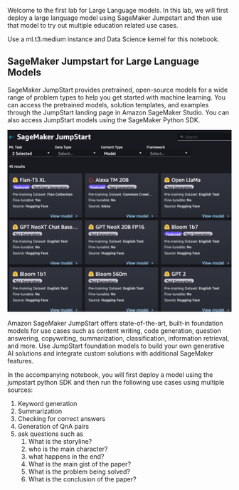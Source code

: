 Welcome to the first lab for Large Language models. In this lab, we will first deploy a large language model using SageMaker Jumpstart and then use that model to try out multiple education related use cases.

Use a ml.t3.medium instance and Data Science kernel for this notebook.

## SageMaker Jumpstart for Large Language Models
SageMaker JumpStart provides pretrained, open-source models for a wide range of problem types to help you get started with machine learning. You can access the pretrained models, solution templates, and examples through the JumpStart landing page in Amazon SageMaker Studio. You can also access JumpStart models using the SageMaker Python SDK.

![SageMaker Jumpstart](./jumpstart.png)

Amazon SageMaker JumpStart offers state-of-the-art, built-in foundation models for use cases such as content writing, code generation, question answering, copywriting, summarization, classification, information retrieval, and more. Use JumpStart foundation models to build your own generative AI solutions and integrate custom solutions with additional SageMaker features. 

In the accompanying notebook, you will first deploy a model using the jumpstart python SDK and then run the following use cases using multiple sources:

1. Keyword generation
2. Summarization 
3. Checking for correct answers
4. Generation of QnA pairs
5. ask questions such as 
   1. What is the storyline?
   2.  who is the main character? 
   3.  what happens in the end?
   4.  What is the main gist of the paper?
   5.  What is the problem being solved?
   6.  What is the conclusion of the paper?
